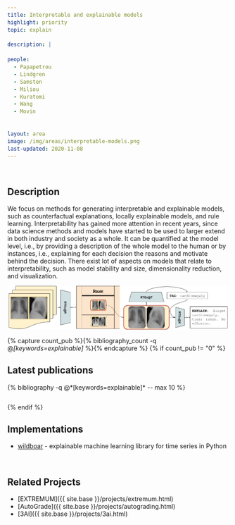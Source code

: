 ```yaml
---
title: Interpretable and explainable models
highlight: priority
topic: explain

description: |

people:
  - Papapetrou
  - Lindgren
  - Samsten
  - Miliou
  - Kuratomi
  - Wang
  - Movin


layout: area
image: /img/areas/interpretable-models.png
last-updated: 2020-11-08
---
```


<br>

## Description

We focus on methods for generating interpretable and explainable models, such as counterfactual explanations, locally explainable models, and rule learning. Interpretability has gained more attention in recent years, since data science methods and models have started to be used to larger extend in both industry and society as a whole. It can be quantified at the model level, i.e., by providing a description of the whole model to the human or by instances, i.e., explaining for each decision the reasons and motivate behind the decision.  There exist lot of aspects on models that relate to interpretability, such as model stability and size, dimensionality reduction, and visualization. 

<img src="/img/projects/extremum/ABRANK.png">

{% capture count_pub %}{% bibliography_count -q @*[keywords=explainable]* %}{% endcapture %}
{% if count_pub != "0" %}
<br>

## Latest publications

<div class="publications">
    <table class="table">
        <tbody>
        <tr>
          {% bibliography -q @*[keywords=explainable]*  -- max 10 %}
        </tr>
        </tbody>
    </table>
</div>
{% endif %}

<br>

## Implementations

- [wildboar](https://github.com/isaksamsten/wildboar) - explainable machine learning library for time series in Python

<br>

## Related Projects

- [EXTREMUM]({{ site.base }}/projects/extremum.html)
- [AutoGrade]({{ site.base }}/projects/autograding.html)
- [3AI]({{ site.base }}/projects/3ai.html)
